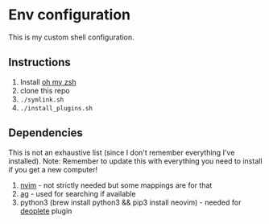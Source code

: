 # Env configuration

This is my custom shell configuration.

## Instructions

1. Install [oh my zsh](https://github.com/robbyrussell/oh-my-zsh#readme)
2. clone this repo
3. `./symlink.sh`
4. `./install_plugins.sh`

## Dependencies

This is not an exhaustive list (since I don't remember everything I've installed). Note: Remember to update this with everything you need to install if you get a new computer!

1. [nvim](https://github.com/neovim/neovim) - not strictly needed but some mappings are for that
2. [ag](https://github.com/ggreer/the_silver_searcher) - used for searching if available
3. python3 (brew install python3 && pip3 install neovim) - needed for [deoplete](https://github.com/Shougo/deoplete.nvim) plugin
